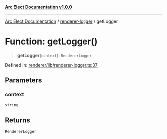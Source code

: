 [**Arc Elect Documentation v1.0.0**](../../README.md)

---

[Arc Elect Documentation](../../modules.md) / [renderer-logger](../README.md) / getLogger

# Function: getLogger()

> **getLogger**(`context`): `RendererLogger`

Defined in: [renderer/lib/renderer-logger.ts:37](https://github.com/wijnand-gritter/arc-elect/blob/c2867786d8264971474ef9a0d9cc5a8943053f07/src/renderer/lib/renderer-logger.ts#L37)

## Parameters

### context

`string`

## Returns

`RendererLogger`
